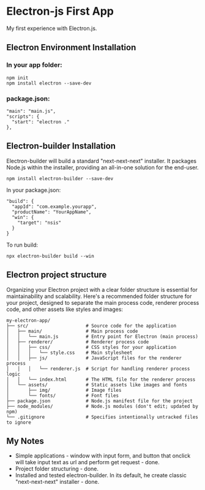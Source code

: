 # Electron-js First App
My first experience with Electron.js.

## Electron Environment Installation

### In your app folder:
```
npm init
npm install electron --save-dev
```

### package.json:
```
"main": "main.js",
"scripts": {
  "start": "electron ."
},
```

## Electron-builder Installation

Electron-builder will build a standard "next-next-next" installer. 
It packages Node.js within the installer, providing an all-in-one solution for the end-user.

`npm install electron-builder --save-dev`

In your package.json:

```
"build": {
  "appId": "com.example.yourapp",
  "productName": "YourAppName",
  "win": {
    "target": "nsis"
  }
}
```

To run build:

`npx electron-builder build --win`

## Electron project structure

Organizing your Electron project with a clear folder structure is essential for maintainability and scalability. 
Here's a recommended folder structure for your project, designed to separate the main process code, renderer process code, and other assets like styles and images:

```
my-electron-app/
├── src/                     # Source code for the application
│   ├── main/                # Main process code
│   │   └── main.js          # Entry point for Electron (main process)
│   ├── renderer/            # Renderer process code
│   │   ├── css/             # CSS styles for your application
│   │   │   └── style.css    # Main stylesheet
│   │   ├── js/              # JavaScript files for the renderer process
│   │   │   └── renderer.js  # Script for handling renderer process logic
│   │   └── index.html       # The HTML file for the renderer process
│   └── assets/              # Static assets like images and fonts
│       ├── img/             # Image files
│       └── fonts/           # Font files
├── package.json             # Node.js manifest file for the project
├── node_modules/            # Node.js modules (don't edit; updated by npm)
└── .gitignore               # Specifies intentionally untracked files to ignore
```

## My Notes

 - Simple applications - window with input form, and button that onclick will take input text as url and perform get request - done.
 - Project folder structuring - done.
 - Installed and tested electron-builder. In its default, he create classic "next-next-next" installer - done.

